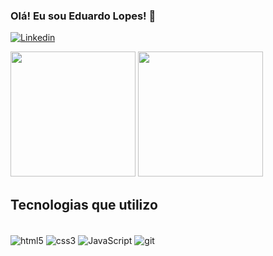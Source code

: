 ### Olá! Eu sou Eduardo Lopes! 🤙
[![Linkedin](https://img.shields.io/badge/LinkedIn-0077B5?style=for-the-badge&logo=linkedin&logoColor=white)]()

<div>
    <img height="200em" src="https://github-readme-stats.vercel.app/api?username=EduardoL0pes&show_icons=true&theme=tokyonight">
    <img height="200em" src="https://github-readme-stats.vercel.app/api/top-langs/?username=EduardoL0pes&size_weight=0.5&count_weight=0.5&theme=tokyonight">
</div>

## Tecnologias que utilizo

<div style="display: inline-block"><br/>
    <img align="center" src="https://img.shields.io/badge/HTML5-E34F26?style=for-the-badge&logo=html5&logoColor=white" alt="html5">
    <img align="center" src="https://img.shields.io/badge/CSS3-1572B6?style=for-the-badge&logo=css3&logoColor=white" alt="css3">
    <img align="center" src="https://img.shields.io/badge/JavaScript-F7DF1E?style=for-the-badge&logo=javascript&logoColor=black" alt="JavaScript">
    <img align="center" src="https://img.shields.io/badge/GIT-E44C30?style=for-the-badge&logo=git&logoColor=white" alt="git">
</div>

<!--![Snake animation](https://github.com/EduardoL0pes/EduardoL0pes/blob/output/github-contribution-grid-snake.svg)-->
